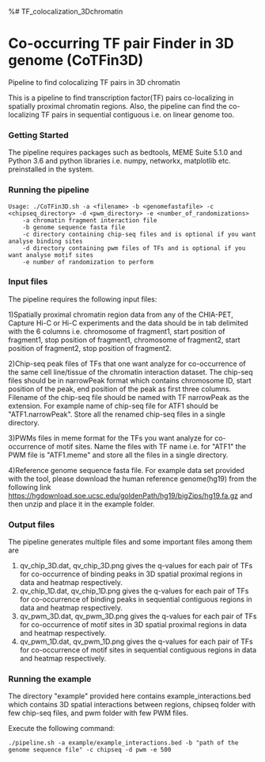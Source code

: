 %# TF_colocalization_3Dchromatin
# Co-occurring TF pair Finder in 3D genome (CoTFin3D)
Pipeline to find colocalizing TF pairs in 3D chromatin

This is a pipeline to find transcription factor(TF) pairs co-localizing in spatially proximal chromatin regions. Also, the pipeline can find the co-localizing TF pairs in sequential contiguous i.e. on linear genome too.

### Getting Started

The pipeline requires packages such as bedtools, MEME Suite 5.1.0 and Python 3.6 and python libraries i.e. numpy, networkx, matplotlib etc. preinstalled in the system.

### Running the pipeline

	Usage: ./CoTFin3D.sh -a <filename> -b <genomefastafile> -c <chipseq_directory> -d <pwm_directory> -e <number_of_randomizations>
		-a chromatin fragment interaction file
		-b genome sequence fasta file
		-c directory containing chip-seq files and is optional if you want analyse binding sites
		-d directory containing pwm files of TFs and is optional if you want analyse motif sites
		-e number of randomization to perform
  
  
### Input files  

The pipeline requires the following input files:

1)Spatially proximal chromatin region data from any of the CHIA-PET, Capture Hi-C or Hi-C experiments and the data should be in tab delimited with the 6 columns i.e. chromosome of fragment1, start position of fragment1, stop position of fragment1, chromosome of fragment2, start position of fragment2, stop position of fragment2.  

2)Chip-seq peak files of TFs that one want analyze for co-occurrence of the same cell line/tissue of the chromatin interaction dataset. The chip-seq files should be in narrowPeak format which contains chromosome ID, start position of the peak, end position of the peak as first three columns. Filename of the chip-seq file should be named with TF narrowPeak as the extension. For example name of chip-seq file for ATF1 should be "ATF1.narrowPeak". Store all the renamed chip-seq files in a single directory.

3)PWMs files in meme format for the TFs you want analyze for co-occurrence of motif sites. Name the files with TF name i.e. for "ATF1"  the PWM file is "ATF1.meme" and store all the files in a single directory.

4)Reference genome sequence fasta file. For example data set provided with the tool, please download the human reference genome(hg19) from the following link https://hgdownload.soe.ucsc.edu/goldenPath/hg19/bigZips/hg19.fa.gz and then unzip and place it in the example folder.

### Output files

The pipeline generates multiple files and some important files among them are
1) qv_chip_3D.dat, qv_chip_3D.png gives the q-values for each pair of TFs for co-occurrence of binding peaks in 3D spatial proximal regions in data and heatmap respectively.
2) qv_chip_1D.dat, qv_chip_1D.png gives the q-values for each pair of TFs for co-occurrence of binding peaks in sequential contiguous regions in data and heatmap respectively.
3) qv_pwm_3D.dat, qv_pwm_3D.png gives the q-values for each pair of TFs for co-occurrence of motif sites in 3D spatial proximal regions in data and heatmap respectively.
4) qv_pwm_1D.dat, qv_pwm_1D.png gives the q-values for each pair of TFs for co-occurrence of motif sites in sequential contiguous regions in data and heatmap respectively.

### Running the example

The directory "example" provided here contains example_interactions.bed which contains 3D spatial interactions between regions, chipseq folder with few chip-seq files, and pwm folder with few PWM files.

Execute the following command:

	./pipeline.sh -a example/example_interactions.bed -b "path of the genome sequence file" -c chipseq -d pwm -e 500

